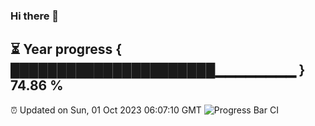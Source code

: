 ### Hi there 👋
⏳ Year progress { ██████████████████████▁▁▁▁▁▁▁▁ } 74.86 %
---
⏰ Updated on Sun, 01 Oct 2023 06:07:10 GMT
![Progress Bar CI](https://github.com/Moyi321/Moyi321/workflows/Progress%20Bar%20CI/badge.svg)
